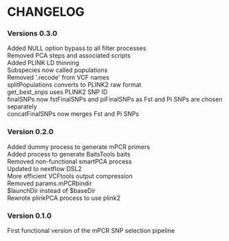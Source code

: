 # CHANGELOG  

### Versions 0.3.0  
Added NULL option bypass to all filter processes  
Removed PCA steps and associated scripts  
Added PLINK LD thinning  
Subspecies now called populations  
Removed '.recode' from VCF names  
splitPopulations converts to PLINK2 raw format  
get_best_snps uses PLINK2 SNP ID  
finalSNPs now fstFinalSNPs and piFinalSNPs as Fst and Pi SNPs are chosen separately  
concatFinalSNPs now merges Fst and Pi SNPs  

### Version 0.2.0  
Added dummy process to generate mPCR primers  
Added process to generate BaitsTools baits  
Removed non-functional smartPCA process  
Updated to nextflow DSL2  
More efficient VCFtools output compression  
Removed params.mPCRbindir  
$launchDir instead of $baseDir  
Rewrote plinkPCA process to use plink2  

### Version 0.1.0  
First functional version of the mPCR SNP selection pipeline  
